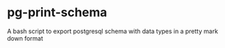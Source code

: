 # pg-print-schema
A bash script to export postgresql schema with data types in a pretty mark down format
